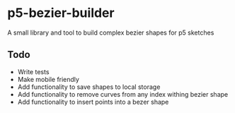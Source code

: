 # p5-bezier-builder
A small library and tool to build complex bezier shapes for p5 sketches

## Todo

- Write tests
- Make mobile friendly
- Add functionality to save shapes to local storage
- Add functionality to remove curves from any index withing bezier shape
- Add functionality to insert points into a bezer shape
